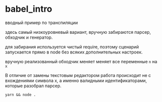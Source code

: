 # babel_intro
вводный пример по транспиляции

здесь самый низкоуровневый вариант, вручную забираются парсер, обходчик и генератор.

для забирания используется чистый require, поэтому сценарий запускается прямо в node без всяких дополнительных настроек.

вручную реализованный обходчик меняет меняет все переменные `n` на `x`

В отличие от замены текстовым редактором работа происходит не с вхождениями символа x, а именно валидными идентификаторами, которые разобрал парсер.

```yarn && node .```
